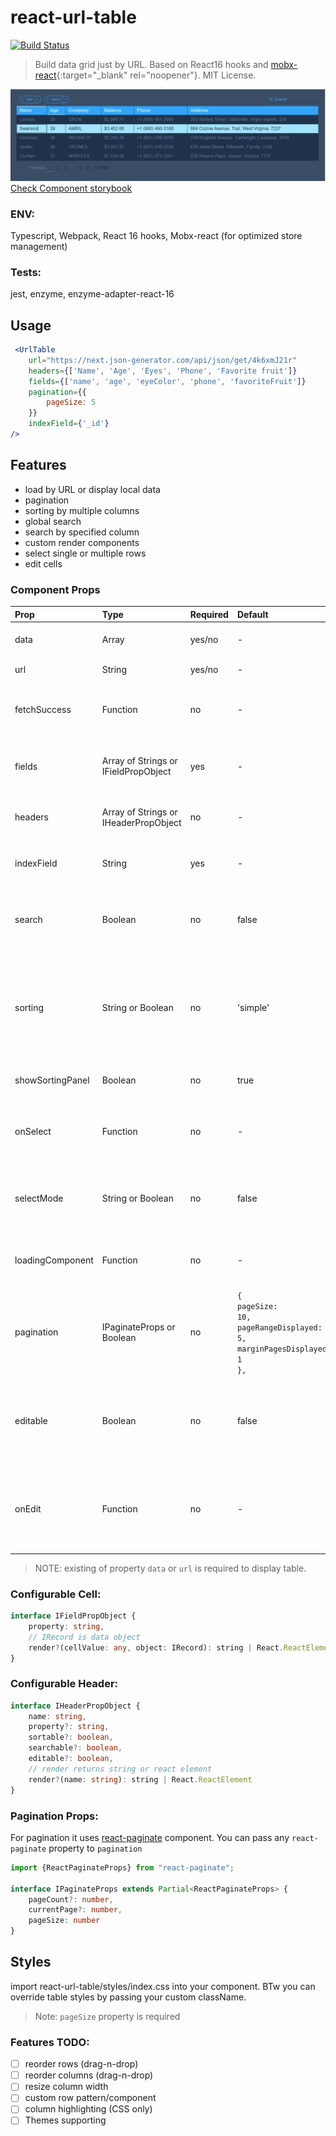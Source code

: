 # react-url-table
[![Build Status](https://api.travis-ci.com/ekokotov/redux2hooks.svg?branch=master)](https://travis-ci.com/ekokotov/react-url-table)
> Build data grid just by URL. Based on React16 hooks and [mobx-react](https://github.com/mobxjs/mobx-react-lite){:target="_blank" rel="noopener"}. MIT License.

![Screenshot](./react-url-table.PNG)
<a href="https://ekokotov.github.io/react-url-table" target="_blank">Check Component storybook</a>

### ENV:
Typescript, Webpack, React 16 hooks, Mobx-react (for optimized store management)
### Tests:
jest, enzyme, enzyme-adapter-react-16

## Usage

```jsx
 <UrlTable
    url="https://next.json-generator.com/api/json/get/4k6xmJ21r"
    headers={['Name', 'Age', 'Eyes', 'Phone', 'Favorite fruit']}
    fields={['name', 'age', 'eyeColor', 'phone', 'favoriteFruit']}
    pagination={{
        pageSize: 5
    }}
    indexField={'_id'}
/>
```

## Features
- load by URL or display local data
- pagination
- sorting by multiple columns
- global search
- search by specified column
- custom render components
- select single or multiple rows
- edit cells

### Component Props

| Prop             | Type                                  | Required | Default                                                                                        | Info                                                                                                                                                                                                                                                                                 |
|:-----------------|:--------------------------------------|:---------|:-----------------------------------------------------------------------------------------------|:-------------------------------------------------------------------------------------------------------------------------------------------------------------------------------------------------------------------------------------------------------------------------------------|
| data             | Array                                 | yes/no   | -                                                                                              | Array of objects [{}, {}]. property **data** or **url** required                                                                                                                                                                                                                     |
| url              | String                                | yes/no   | -                                                                                              | Property **data** or **url** required                                                                                                                                                                                                                                                |
| fetchSuccess     | Function                              | no       | -                                                                                              | (res: any) => []. This function will be called to map/parse data request from before render                                                                                                                                                                                          |
| fields           | Array of Strings or IFieldPropObject  | yes      | -                                                                                              | You can pass any deep property name of object in prop-dot format `prop1.prop2`                                                                                                                                                                                                       |
| headers          | Array of Strings or IHeaderPropObject | no       | -                                                                                              | don't specify this props if you want to render table without header                                                                                                                                                                                                                  |
| indexField       | String                                | yes      | -                                                                                              | uniq object property. used for performance index ('uuid', 'id', '_id')                                                                                                                                                                                                               |
| search           | Boolean                               | no       | false                                                                                          | To use global search across all columns just pass `true`. It's possible to search just by specified columns                                                                                                                                                                          |
| sorting          | String or Boolean                     | no       | 'simple'                                                                                       | with 'simple' table data will be sorted by single column. <br> Setting 'compound'  allows you to make sorting by few columns at the same time.<br> Do disable sorting use `false`                                                                                                    |
| showSortingPanel | Boolean                               | no       | true                                                                                           | show soring panel with badges of current sorting state                                                                                                                                                                                                                               |
| onSelect         | Function                              | no       | -                                                                                              | (record: SelectedRows[]) => void.  This function will be called by table row clicking/selecting.                                                                                                                                                                                     |
| selectMode       | String or Boolean                     | no       | false                                                                                          | single                                                                                                                                                                          \| multiple \| false . Highlight and execute `onSelect` callback by selecting one or few table rows. |
| loadingComponent | Function                              | no       | -                                                                                              | (isLoading?: boolean) => React.ReactElement. Use custom Loading component                                                                                                                                                                                                            |
| pagination       | IPaginateProps or Boolean             | no       | <code>{<br/>pageSize: 10,<br/>pageRangeDisplayed: 5,<br/>marginPagesDisplayed: 1<br/>},</code> | For pagination it uses [react-paginate](https://www.npmjs.com/package/react-paginate) component.  You can pass any `react-paginate` property to `pagination`. <br>Set `false` to hide pagination.                                                                                    |
| editable         | Boolean                               | no       | false                                                                                          | editable={true} makes all cells editable. NOTE: You can pass editable={boolean} in IHeaderPropObject to make certain cells editable                                                                                                                                                  |
| onEdit           | Function                              | no       | -                                                                                              | onEdit: (newValue: string, propertyName: string, record: IRecord) => void. This callback will be called after cell editing (onBlur)                                                                                                                                                  |

> NOTE: existing of property `data` or `url` is required to display table.
### Configurable Cell:
```typescript
interface IFieldPropObject {
    property: string,
    // IRecord is data object
    render?(cellValue: any, object: IRecord): string | React.ReactElement
}
```

### Configurable Header:
```typescript
interface IHeaderPropObject {
    name: string,
    property?: string,
    sortable?: boolean,
    searchable?: boolean,
    editable?: boolean,
    // render returns string or react element
    render?(name: string): string | React.ReactElement
}
```

### Pagination Props:
For pagination it uses [react-paginate](https://www.npmjs.com/package/react-paginate) component. You can pass any `react-paginate` property to `pagination`

```typescript
import {ReactPaginateProps} from "react-paginate";

interface IPaginateProps extends Partial<ReactPaginateProps> {
    pageCount?: number,
    currentPage?: number,
    pageSize: number
}
```

## Styles
import react-url-table/styles/index.css into your component. BTw you can override table styles by passing your custom className.

> Note: `pageSize` property is required
### Features TODO:
- [ ] reorder rows (drag-n-drop)
- [ ] reorder columns (drag-n-drop)
- [ ] resize column width
- [ ] custom row pattern/component
- [ ] column highlighting (CSS only)
- [ ] Themes supporting
